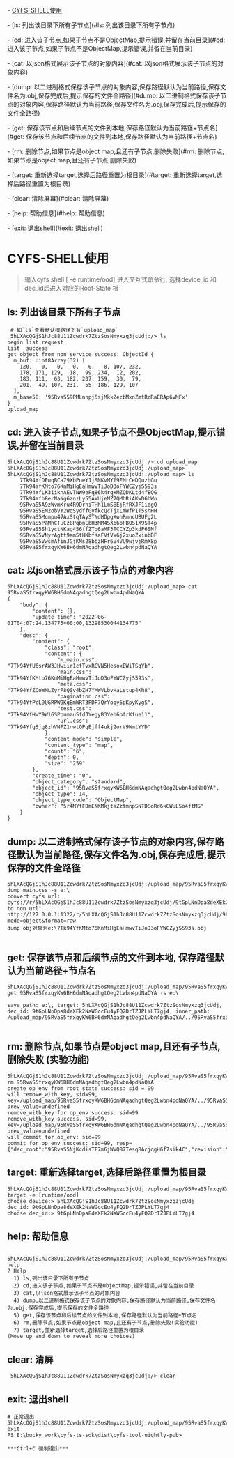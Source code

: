 \- [CYFS-SHELL使用](#CYFS-SHELL使用)

 \- [ls: 列出该目录下所有子节点](#ls: 列出该目录下所有子节点)

 \- [cd: 进入该子节点,如果子节点不是ObjectMap,提示错误,并留在当前目录](#cd: 进入该子节点,如果子节点不是ObjectMap,提示错误,并留在当前目录)

 \- [cat: 以json格式展示该子节点的对象内容](#cat: 以json格式展示该子节点的对象内容)

 \- [dump: 以二进制格式保存该子节点的对象内容,保存路径默认为当前路径,保存文件名为.obj,保存完成后,提示保存的文件全路径](#dump: 以二进制格式保存该子节点的对象内容,保存路径默认为当前路径,保存文件名为.obj,保存完成后,提示保存的文件全路径)

 \- [get: 保存该节点和后续节点的文件到本地,保存路径默认为当前路径+节点名](#get: 保存该节点和后续节点的文件到本地,保存路径默认为当前路径+节点名)

 \- [rm: 删除节点,如果节点是object map,且还有子节点,删除失败](#rm: 删除节点,如果节点是object map,且还有子节点,删除失败)

 \- [target: 重新选择target,选择后路径重置为根目录](#target: 重新选择target,选择后路径重置为根目录)

 \- [clear: 清除屏幕](#clear: 清除屏幕)

 \- [help: 帮助信息](#help: 帮助信息)

 \- [exit: 退出shell](#exit: 退出shell)

# CYFS-SHELL使用

> 输入cyfs shell [ -e runtime/ood],进入交互式命令行, 选择device_id 和 dec_id后进入对应的Root-State 根



## ls: 列出该目录下所有子节点

```shell
 # 如`ls`查看默认根路径下有`upload_map`
 5hLXAcQGjS1hJc88U11Zcwdrk7ZtzSosNmyxzq3jcUdj:/> ls
begin list request
list  success
get object from non service success: ObjectId {
  m_buf: Uint8Array(32) [
    120,   0,   0,   0,   0,   8, 107, 232,
    178, 171, 129,  18,  99, 234,  12, 202,
    183, 111,  63, 182, 207, 159,  30,  79,
    201,  49, 107, 231,  55, 186, 129, 107
  ],
  m_base58: '95RvaS59PMLnnpj5sjMkkZecbMxnZmtRcRaERAp6vMFx'
}
upload_map
```

## cd: 进入该子节点,如果子节点不是ObjectMap,提示错误,并留在当前目录

```shell
5hLXAcQGjS1hJc88U11Zcwdrk7ZtzSosNmyxzq3jcUdj:/> cd upload_map
5hLXAcQGjS1hJc88U11Zcwdrk7ZtzSosNmyxzq3jcUdj:/upload_map>
5hLXAcQGjS1hJc88U11Zcwdrk7ZtzSosNmyxzq3jcUdj:/upload_map> ls
    7Tk94YfDPuqBCa79XbPueY1jSNKvMYf9EMrCeDQuzhGu
    7Tk94YfKMto76KnMiHgEaHmwvTiJoD3oFYWCZyjS593s
    7Tk94YfLK3iiknAEvTNW9ePq86k4rqxMZQDKLtd4fEQG
    7Tk94Yfh8erNaNg6znzLy55AVUjeMZ7QMhRiAKwD6hWn
    95RvaS5A9zWvmKru4R9DrniTHh1LmSBEjRfRXJF1idgQ
    95RvaS5EM2obVY2WqSydffGyfkcQcTjXLmWfP1T5snHH
    95RvaS5Mcmpu47AxStqTAySTNdHDpgXwhRmncUBUFg2L
    95RvaS5PaMhCTuCz8PqbnCbH3MM4SX66oFBQS1X9ST4p
    95RvaS5Sh1yctNKag456ffZTq6aMF3TCCYZp3kdP6SNf
    95RvaS5VNyrAgtt9am5tHKbfKaFVtVx6j2xuoZxinbBF
    95RvaS5VwsmAfinJGjKMs28bbzHFr6V4VU9wjvjRmX8p
    95RvaS5frxqyKW6BH6dmNAqadhgtQeg2Lwbn4pdNaQYA

```



## cat: 以json格式展示该子节点的对象内容

``` shell
5hLXAcQGjS1hJc88U11Zcwdrk7ZtzSosNmyxzq3jcUdj:/upload_map> cat 95RvaS5frxqyKW6BH6dmNAqadhgtQeg2Lwbn4pdNaQYA
{
    "body": {
        "content": {},
        "update_time": "2022-06-01T04:07:24.134775+00:00,13298530044134775"
    },
    "desc": {
        "content": {
            "class": "root",
            "content": {
                "m_main.css": "7Tk94YfU6srAW3JHwiir1cfTvxRGVN5HesoxEWiTSqYb",
                "main.css": "7Tk94YfKMto76KnMiHgEaHmwvTiJoD3oFYWCZyjS593s",
                "meta.css": "7Tk94YfZCoWMLZyrP8QSv4bZH7YMWVLbvHaLstup4Kh8",
                "pagination.css": "7Tk94YfPcL9UGRPW9KgBmWRT3PDP7QrYoqy5pKpyKygS",
                "test.css": "7Tk94YfHvY9W1GSPpumau5fdJYegyB3Yeh6ofrKfue11",
                "url.css": "7Tk94YfgSjg8zhVNFZ1nwtQPqEjff4ukj2orV9WmtYYD"
            },
            "content_mode": "simple",
            "content_type": "map",
            "count": "6",
            "depth": 0,
            "size": "259"
        },
        "create_time": "0",
        "object_category": "standard",
        "object_id": "95RvaS5frxqyKW6BH6dmNAqadhgtQeg2Lwbn4pdNaQYA",
        "object_type": 14,
        "object_type_code": "ObjectMap",
        "owner": "5r4MYfFDmENKMkjtaZztmnpSNTDSoRd6kCWuLSo4ftMS"
    }
}
```



## dump: 以二进制格式保存该子节点的对象内容,保存路径默认为当前路径,保存文件名为.obj,保存完成后,提示保存的文件全路径

```shell
5hLXAcQGjS1hJc88U11Zcwdrk7ZtzSosNmyxzq3jcUdj:/upload_map/95RvaS5frxqyKW6BH6dmNAqadhgtQeg2Lwbn4pdNaQYA> dump main.css -s e:\
convert cyfs url: cyfs://r/5hLXAcQGjS1hJc88U11Zcwdrk7ZtzSosNmyxzq3jcUdj/9tGpLNnDpa8deXEk2NaWGccEu4yFQ2DrTZJPLYLT7gj4//upload_map/95RvaS5frxqyKW6BH6dmNAqadhgtQeg2Lwbn4pdNaQYA/main.css to non url: http://127.0.0.1:1322/r/5hLXAcQGjS1hJc88U11Zcwdrk7ZtzSosNmyxzq3jcUdj/9tGpLNnDpa8deXEk2NaWGccEu4yFQ2DrTZJPLYLT7gj4//upload_map/95RvaS5frxqyKW6BH6dmNAqadhgtQeg2Lwbn4pdNaQYA/main.css?mode=object&format=raw
dump obj对象为e:\7Tk94YfKMto76KnMiHgEaHmwvTiJoD3oFYWCZyjS593s.obj
 
```



## get: 保存该节点和后续节点的文件到本地, 保存路径默认为当前路径+节点名

```shell
5hLXAcQGjS1hJc88U11Zcwdrk7ZtzSosNmyxzq3jcUdj:/upload_map/95RvaS5frxqyKW6BH6dmNAqadhgtQeg2Lwbn4pdNaQYA/..> get 95RvaS5frxqyKW6BH6dmNAqadhgtQeg2Lwbn4pdNaQYA -s e:\

save path: e:\, target: 5hLXAcQGjS1hJc88U11Zcwdrk7ZtzSosNmyxzq3jcUdj, dec_id: 9tGpLNnDpa8deXEk2NaWGccEu4yFQ2DrTZJPLYLT7gj4, inner_path: /upload_map/95RvaS5frxqyKW6BH6dmNAqadhgtQeg2Lwbn4pdNaQYA/../95RvaS5frxqyKW6BH6dmNAqadhgtQeg2Lwbn4pdNaQYA


```



## rm: 删除节点,如果节点是object map,且还有子节点,删除失败 (实验功能)

```shell
5hLXAcQGjS1hJc88U11Zcwdrk7ZtzSosNmyxzq3jcUdj:/upload_map/95RvaS5frxqyKW6BH6dmNAqadhgtQeg2Lwbn4pdNaQYA/..> rm 95RvaS5frxqyKW6BH6dmNAqadhgtQeg2Lwbn4pdNaQYA
create op_env from root state success: sid = 99
will remove_with_key, sid=99, key=/upload_map/95RvaS5frxqyKW6BH6dmNAqadhgtQeg2Lwbn4pdNaQYA/../95RvaS5frxqyKW6BH6dmNAqadhgtQeg2Lwbn4pdNaQYA, prev_value=undefined
remove_with_key for op_env success: sid=99
remove_with_key success, sid=99, key=/upload_map/95RvaS5frxqyKW6BH6dmNAqadhgtQeg2Lwbn4pdNaQYA/../95RvaS5frxqyKW6BH6dmNAqadhgtQeg2Lwbn4pdNaQYA, prev_value=undefined
will commit for op_env: sid=99
commit for op_env success: sid=99, resp={"dec_root":"95RvaS5NjKcdisTF7m6jWVQ87TesqBAcjqgH6f7sik4C","revision":"14","root":"95RvaS5NjKcdisTF7m6jWVQ87TesqBAcjqgH6f7sik4C"}
```



## target: 重新选择target,选择后路径重置为根目录

```shell
5hLXAcQGjS1hJc88U11Zcwdrk7ZtzSosNmyxzq3jcUdj:/upload_map/95RvaS5frxqyKW6BH6dmNAqadhgtQeg2Lwbn4pdNaQYA/..>  target -e [runtime/ood]
choose device:> 5hLXAcQGjS1hJc88U11Zcwdrk7ZtzSosNmyxzq3jcUdj
dec_id: 9tGpLNnDpa8deXEk2NaWGccEu4yFQ2DrTZJPLYLT7gj4
choose dec_id:> 9tGpLNnDpa8deXEk2NaWGccEu4yFQ2DrTZJPLYLT7gj4
```



## help: 帮助信息

```shell
 5hLXAcQGjS1hJc88U11Zcwdrk7ZtzSosNmyxzq3jcUdj:/upload_map/95RvaS5frxqyKW6BH6dmNAqadhgtQeg2Lwbn4pdNaQYA/..> help
? Help 
  1) ls,列出该目录下所有子节点
  2) cd,进入该子节点,如果子节点不是ObjectMap,提示错误,并留在当前目录
  3) cat,以json格式展示该子节点的对象内容
  4) dump,以二进制格式保存该子节点的对象内容,保存路径默认为当前路径,保存文件名为.obj,保存完成后,提示保存的文件全路径
  5) get,保存该节点和后续节点的文件到本地,保存路径默认为当前路径+节点名
  6) rm,删除节点,如果节点是object map,且还有子节点,删除失败(实验功能)
  7) target,重新选择target,选择后路径重置为根目录
(Move up and down to reveal more choices)
```

## clear: 清屏
```shell
 5hLXAcQGjS1hJc88U11Zcwdrk7ZtzSosNmyxzq3jcUdj:/> clear
```

## exit: 退出shell

```shell
# 正常退出
5hLXAcQGjS1hJc88U11Zcwdrk7ZtzSosNmyxzq3jcUdj:/upload_map/95RvaS5frxqyKW6BH6dmNAqadhgtQeg2Lwbn4pdNaQYA/..> exit
PS E:\bucky_work\cyfs-ts-sdk\dist\cyfs-tool-nightly-pub> 

***Ctrl+C 强制退出***
```

